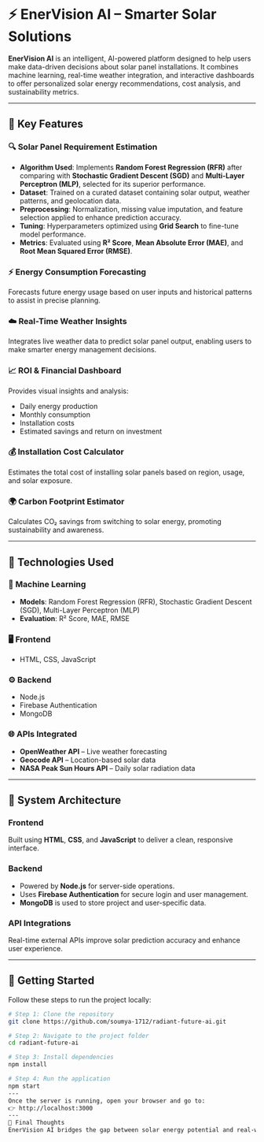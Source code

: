 # ⚡ EnerVision AI – Smarter Solar Solutions

**EnerVision AI** is an intelligent, AI-powered platform designed to help users make data-driven decisions about solar panel installations. It combines machine learning, real-time weather integration, and interactive dashboards to offer personalized solar energy recommendations, cost analysis, and sustainability metrics.

---

## 🚀 Key Features

### 🔍 Solar Panel Requirement Estimation
- **Algorithm Used**: Implements **Random Forest Regression (RFR)** after comparing with **Stochastic Gradient Descent (SGD)** and **Multi-Layer Perceptron (MLP)**, selected for its superior performance.
- **Dataset**: Trained on a curated dataset containing solar output, weather patterns, and geolocation data.
- **Preprocessing**: Normalization, missing value imputation, and feature selection applied to enhance prediction accuracy.
- **Tuning**: Hyperparameters optimized using **Grid Search** to fine-tune model performance.
- **Metrics**: Evaluated using **R² Score**, **Mean Absolute Error (MAE)**, and **Root Mean Squared Error (RMSE)**.

### ⚡ Energy Consumption Forecasting
Forecasts future energy usage based on user inputs and historical patterns to assist in precise planning.

### ☁️ Real-Time Weather Insights
Integrates live weather data to predict solar panel output, enabling users to make smarter energy management decisions.

### 📈 ROI & Financial Dashboard
Provides visual insights and analysis:
- Daily energy production
- Monthly consumption
- Installation costs
- Estimated savings and return on investment

### 💰 Installation Cost Calculator
Estimates the total cost of installing solar panels based on region, usage, and solar exposure.

### 🌍 Carbon Footprint Estimator
Calculates CO₂ savings from switching to solar energy, promoting sustainability and awareness.

---

## 🧰 Technologies Used

### 🔢 Machine Learning
- **Models**: Random Forest Regression (RFR), Stochastic Gradient Descent (SGD), Multi-Layer Perceptron (MLP)
- **Evaluation**: R² Score, MAE, RMSE

### 🖥️ Frontend
- HTML, CSS, JavaScript

### ⚙️ Backend
- Node.js
- Firebase Authentication
- MongoDB

### 🌐 APIs Integrated
- **OpenWeather API** – Live weather forecasting
- **Geocode API** – Location-based solar data
- **NASA Peak Sun Hours API** – Daily solar radiation data

---

## 🧱 System Architecture

### Frontend
Built using **HTML**, **CSS**, and **JavaScript** to deliver a clean, responsive interface.

### Backend
- Powered by **Node.js** for server-side operations.
- Uses **Firebase Authentication** for secure login and user management.
- **MongoDB** is used to store project and user-specific data.

### API Integrations
Real-time external APIs improve solar prediction accuracy and enhance user experience.

---

## 🔧 Getting Started

Follow these steps to run the project locally:

```bash
# Step 1: Clone the repository
git clone https://github.com/soumya-1712/radiant-future-ai.git

# Step 2: Navigate to the project folder
cd radiant-future-ai

# Step 3: Install dependencies
npm install

# Step 4: Run the application
npm start
---
Once the server is running, open your browser and go to:
👉 http://localhost:3000
---
🌟 Final Thoughts
EnerVision AI bridges the gap between solar energy potential and real-world application. Whether you're a homeowner, a business, or a sustainability advocate, this tool helps you make intelligent, eco-friendly, and financially sound decisions regarding solar energy adoption.
